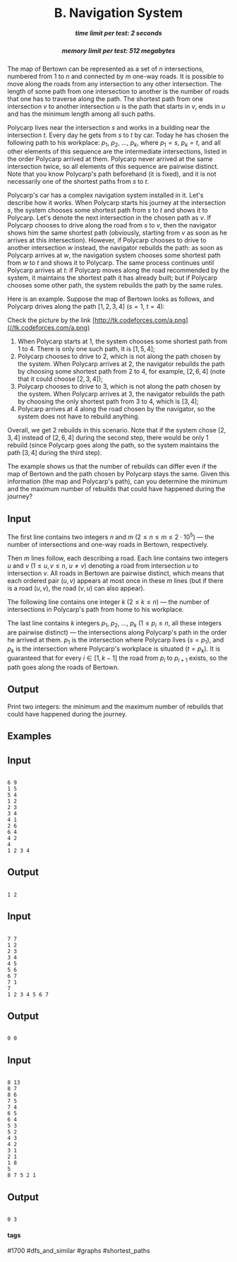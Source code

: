 <h1 style='text-align: center;'> B. Navigation System</h1>

<h5 style='text-align: center;'>time limit per test: 2 seconds</h5>
<h5 style='text-align: center;'>memory limit per test: 512 megabytes</h5>

The map of Bertown can be represented as a set of $n$ intersections, numbered from $1$ to $n$ and connected by $m$ one-way roads. It is possible to move along the roads from any intersection to any other intersection. The length of some path from one intersection to another is the number of roads that one has to traverse along the path. The shortest path from one intersection $v$ to another intersection $u$ is the path that starts in $v$, ends in $u$ and has the minimum length among all such paths.

Polycarp lives near the intersection $s$ and works in a building near the intersection $t$. Every day he gets from $s$ to $t$ by car. Today he has chosen the following path to his workplace: $p_1$, $p_2$, ..., $p_k$, where $p_1 = s$, $p_k = t$, and all other elements of this sequence are the intermediate intersections, listed in the order Polycarp arrived at them. Polycarp never arrived at the same intersection twice, so all elements of this sequence are pairwise distinct. Note that you know Polycarp's path beforehand (it is fixed), and it is not necessarily one of the shortest paths from $s$ to $t$.

Polycarp's car has a complex navigation system installed in it. Let's describe how it works. When Polycarp starts his journey at the intersection $s$, the system chooses some shortest path from $s$ to $t$ and shows it to Polycarp. Let's denote the next intersection in the chosen path as $v$. If Polycarp chooses to drive along the road from $s$ to $v$, then the navigator shows him the same shortest path (obviously, starting from $v$ as soon as he arrives at this intersection). However, if Polycarp chooses to drive to another intersection $w$ instead, the navigator rebuilds the path: as soon as Polycarp arrives at $w$, the navigation system chooses some shortest path from $w$ to $t$ and shows it to Polycarp. The same process continues until Polycarp arrives at $t$: if Polycarp moves along the road recommended by the system, it maintains the shortest path it has already built; but if Polycarp chooses some other path, the system rebuilds the path by the same rules.

Here is an example. Suppose the map of Bertown looks as follows, and Polycarp drives along the path $[1, 2, 3, 4]$ ($s = 1$, $t = 4$): 

Check the picture by the link [http://tk.codeforces.com/a.png](//tk.codeforces.com/a.png)

 1. When Polycarp starts at $1$, the system chooses some shortest path from $1$ to $4$. There is only one such path, it is $[1, 5, 4]$;
2. Polycarp chooses to drive to $2$, which is not along the path chosen by the system. When Polycarp arrives at $2$, the navigator rebuilds the path by choosing some shortest path from $2$ to $4$, for example, $[2, 6, 4]$ (note that it could choose $[2, 3, 4]$);
3. Polycarp chooses to drive to $3$, which is not along the path chosen by the system. When Polycarp arrives at $3$, the navigator rebuilds the path by choosing the only shortest path from $3$ to $4$, which is $[3, 4]$;
4. Polycarp arrives at $4$ along the road chosen by the navigator, so the system does not have to rebuild anything.

Overall, we get $2$ rebuilds in this scenario. Note that if the system chose $[2, 3, 4]$ instead of $[2, 6, 4]$ during the second step, there would be only $1$ rebuild (since Polycarp goes along the path, so the system maintains the path $[3, 4]$ during the third step).

The example shows us that the number of rebuilds can differ even if the map of Bertown and the path chosen by Polycarp stays the same. Given this information (the map and Polycarp's path), can you determine the minimum and the maximum number of rebuilds that could have happened during the journey?

## Input

The first line contains two integers $n$ and $m$ ($2 \le n \le m \le 2 \cdot 10^5$) — the number of intersections and one-way roads in Bertown, respectively.

Then $m$ lines follow, each describing a road. Each line contains two integers $u$ and $v$ ($1 \le u, v \le n$, $u \ne v$) denoting a road from intersection $u$ to intersection $v$. All roads in Bertown are pairwise distinct, which means that each ordered pair $(u, v)$ appears at most once in these $m$ lines (but if there is a road $(u, v)$, the road $(v, u)$ can also appear).

The following line contains one integer $k$ ($2 \le k \le n$) — the number of intersections in Polycarp's path from home to his workplace.

The last line contains $k$ integers $p_1$, $p_2$, ..., $p_k$ ($1 \le p_i \le n$, all these integers are pairwise distinct) — the intersections along Polycarp's path in the order he arrived at them. $p_1$ is the intersection where Polycarp lives ($s = p_1$), and $p_k$ is the intersection where Polycarp's workplace is situated ($t = p_k$). It is guaranteed that for every $i \in [1, k - 1]$ the road from $p_i$ to $p_{i + 1}$ exists, so the path goes along the roads of Bertown. 

## Output

Print two integers: the minimum and the maximum number of rebuilds that could have happened during the journey.

## Examples

## Input


```

6 9
1 5
5 4
1 2
2 3
3 4
4 1
2 6
6 4
4 2
4
1 2 3 4

```
## Output


```

1 2

```
## Input


```

7 7
1 2
2 3
3 4
4 5
5 6
6 7
7 1
7
1 2 3 4 5 6 7

```
## Output


```

0 0

```
## Input


```

8 13
8 7
8 6
7 5
7 4
6 5
6 4
5 3
5 2
4 3
4 2
3 1
2 1
1 8
5
8 7 5 2 1

```
## Output


```

0 3

```


#### tags 

#1700 #dfs_and_similar #graphs #shortest_paths 